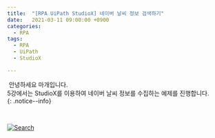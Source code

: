 ```yaml
---
title:  "[RPA UiPath StudioX] 네이버 날씨 정보 검색하기"
date:   2021-03-11 09:00:00 +0900
categories:
  - RPA
tags:
  - RPA
  - UiPath
  - StudioX

---
```


&nbsp;안녕하세요 마개입니다.  
5강에서는 StudioX를 이용하여 네이버 날씨 정보를 수집하는 예제를 진행합니다.  
{: .notice--info}

<br>

[![Search](http://img.youtube.com/vi/Yd3yd91ZT0w/maxresdefault.jpg)](https://www.youtube.com/watch?v=Yd3yd91ZT0w)
